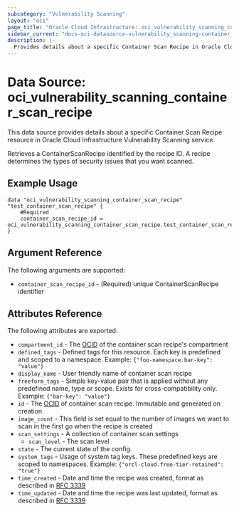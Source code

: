```yaml
---
subcategory: "Vulnerability Scanning"
layout: "oci"
page_title: "Oracle Cloud Infrastructure: oci_vulnerability_scanning_container_scan_recipe"
sidebar_current: "docs-oci-datasource-vulnerability_scanning-container_scan_recipe"
description: |-
  Provides details about a specific Container Scan Recipe in Oracle Cloud Infrastructure Vulnerability Scanning service
---
```


# Data Source: oci_vulnerability_scanning_container_scan_recipe
This data source provides details about a specific Container Scan Recipe resource in Oracle Cloud Infrastructure Vulnerability Scanning service.

Retrieves a ContainerScanRecipe identified by the recipe ID. A recipe determines the types of security issues that you want scanned.


## Example Usage

```hcl
data "oci_vulnerability_scanning_container_scan_recipe" "test_container_scan_recipe" {
	#Required
	container_scan_recipe_id = oci_vulnerability_scanning_container_scan_recipe.test_container_scan_recipe.id
}
```

## Argument Reference

The following arguments are supported:

* `container_scan_recipe_id` - (Required) unique ContainerScanRecipe identifier


## Attributes Reference

The following attributes are exported:

* `compartment_id` - The [OCID](https://docs.cloud.oracle.com/iaas/Content/General/Concepts/identifiers.htm) of the container scan recipe's compartment
* `defined_tags` - Defined tags for this resource. Each key is predefined and scoped to a namespace. Example: `{"foo-namespace.bar-key": "value"}` 
* `display_name` - User friendly name of container scan recipe
* `freeform_tags` - Simple key-value pair that is applied without any predefined name, type or scope. Exists for cross-compatibility only. Example: `{"bar-key": "value"}` 
* `id` - The [OCID](https://docs.cloud.oracle.com/iaas/Content/General/Concepts/identifiers.htm) of container scan recipe. Immutable and generated on creation.
* `image_count` - This field is set equal to the number of images we want to scan in the first go when the recipe is created
* `scan_settings` - A collection of container scan settings
	* `scan_level` - The scan level
* `state` - The current state of the config.
* `system_tags` - Usage of system tag keys. These predefined keys are scoped to namespaces. Example: `{"orcl-cloud.free-tier-retained": "true"}` 
* `time_created` - Date and time the recipe was created, format as described in [RFC 3339](https://tools.ietf.org/rfc/rfc3339)
* `time_updated` - Date and time the recipe was last updated, format as described in [RFC 3339](https://tools.ietf.org/rfc/rfc3339)

